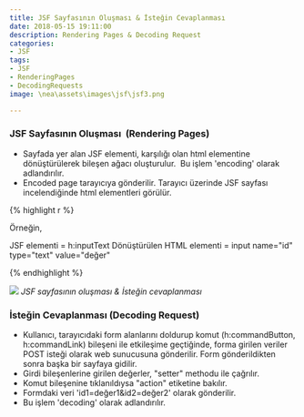 ```yaml
---
title: JSF Sayfasının Oluşması & İsteğin Cevaplanması
date: 2018-05-15 19:11:00
description: Rendering Pages & Decoding Request
categories:
- JSF
tags:
- JSF
- RenderingPages
- DecodingRequests
image: \nea\assets\images\jsf\jsf3.png

---
```


### JSF Sayfasının Oluşması  (Rendering Pages)

- Sayfada yer alan JSF elementi, karşılığı olan html elementine dönüştürülerek bileşen ağacı oluşturulur.  Bu işlem 'encoding' olarak adlandırılır.
- Encoded page tarayıcıya gönderilir. Tarayıcı üzerinde JSF sayfası incelendiğinde html elementleri görülür.

{% highlight r %}

Örneğin,

JSF elementi = h:inputText
Dönüştürülen HTML elementi = input name="id" type="text" value="değer"

{% endhighlight %}

![](\nea\assets\images\jsf\jsf3.png)
*JSF sayfasının oluşması & İsteğin cevaplanması*

### İsteğin Cevaplanması (Decoding Request)

- Kullanıcı, tarayıcıdaki form alanlarını doldurup komut (h:commandButton, h:commandLink) bileşeni ile etkileşime geçtiğinde, forma girilen veriler POST isteği olarak web sunucusuna gönderilir. Form gönderildikten sonra başka bir sayfaya gidilir.
- Girdi bileşenlerine girilen değerler, "setter" methodu ile çağrılır.
- Komut bileşenine tıklanıldıysa "action" etiketine bakılır.
- Formdaki veri 'id1=değer1&id2=değer2' olarak gönderilir.
- Bu işlem 'decoding' olarak adlandırılır.